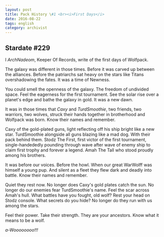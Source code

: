 ```yaml
---
layout: post
title: Pack History \#1 <br><i>First Days</i>
date: 2016-08-22
tags: english
category: archivist
---
```

Stardate #229
-------------

I _ArchNadeom_, Keeper Of Records, write of the first days of Wolfpack.

The galaxy was different in those times. Before it was carved up between the alliances. Before the patriarchs sat heavy on the stars like Titans overshadowing the fates. It was a time of Newness.

You could smell the openness of the galaxy. The freedom of undivided space. Feel the eagerness for the first tournament. See the solar rise over a planet's edge and bathe the galaxy in gold. It was a new dawn.

It was in those times that *Caxy* and *TurdSmoothie*, two friends, two warriors, two wolves, struck their hands together in brotherhood and Wolfpack was born. Know their names and remember. 

Caxy of the gold-plated guns, light reflecting off his ship bright like a new star. TurdSmoothie alongside all guns blazing like a mad dog. With their pack behind them. Stodz The First, first victor of the first tournament, single-handededly pounding through wave after wave of enemy ship to claim first trophy and forever a legend. Amah The Tall who stood proudly among his brothers. 

It was before our voices. Before the howl. When our great WarWolff was himself a young pup. And silent as a fleet they flew dark and deadly into battle. Know their names and remember.

Quiet they rest now. No longer does Caxy's gold plates catch the sun. No longer do our enemies fear TurdSmoothie's name. Feel the scar across Amah's hull. What battles have you fought, old wolf? Rest your head on Stodz console. What secrets do you hide? No longer do they run with us among the stars. 

Feel their power. Take their strength. They are your ancestors. Know what it means to be a wolf.

_a-Woooooooo!!!_